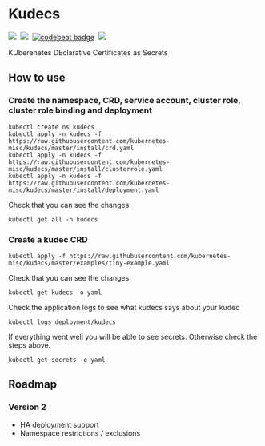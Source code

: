 # Kudecs
<img src="https://img.shields.io/badge/Version-v0.2.0-f5bc42">&nbsp;
<a href="https://goreportcard.com/report/github.com/kubernetes-misc/kudecs"><img src="https://goreportcard.com/badge/github.com/kubernetes-misc/kudecs"></a>&nbsp;
<a href="https://codebeat.co/projects/github-com-kubernetes-misc-kudecs-master"><img alt="codebeat badge" src="https://codebeat.co/badges/482ac388-fd64-4e9a-9dcd-f4b280889ad4" /></a>&nbsp;
<a href="https://codeclimate.com/github/kubernetes-misc/kudecs/maintainability"><img src="https://api.codeclimate.com/v1/badges/5930e15ac6ea7c033eb6/maintainability" /></a>


KUberenetes DEclarative Certificates as Secrets<br />

## How to use

### Create the namespace, CRD, service account, cluster role, cluster role binding and deployment
```shell script
kubectl create ns kudecs
kubectl apply -n kudecs -f https://raw.githubusercontent.com/kubernetes-misc/kudecs/master/install/crd.yaml
kubectl apply -n kudecs -f https://raw.githubusercontent.com/kubernetes-misc/kudecs/master/install/clusterrole.yaml
kubectl apply -n kudecs -f https://raw.githubusercontent.com/kubernetes-misc/kudecs/master/install/deployment.yaml
```

Check that you can see the changes
```shell script
kubectl get all -n kudecs
```


### Create a kudec CRD
```shell script
kubectl apply -f https://raw.githubusercontent.com/kubernetes-misc/kudecs/master/examples/tiny-example.yaml
```

Check that you can see the changes
```shell script
kubectl get kudecs -o yaml
```

Check the application logs to see what kudecs says about your kudec
```shell script
kubectl logs deployment/kudecs
```

If everything went well you will be able to see secrets. Otherwise check the steps above.
```shell script
kubectl get secrets -o yaml
```


## Roadmap

### Version 2
- HA deployment support
- Namespace restrictions / exclusions




